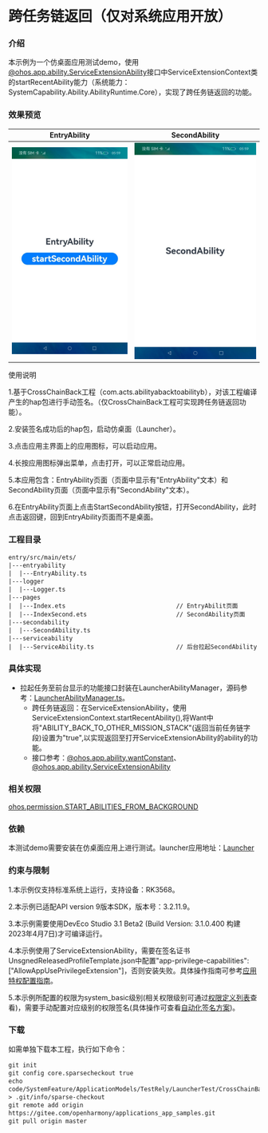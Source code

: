 # 跨任务链返回（仅对系统应用开放）

### 介绍

本示例为一个仿桌面应用测试demo，使用[@ohos.app.ability.ServiceExtensionAbility](https://gitee.com/openharmony/interface_sdk-js/blob/master/api/@ohos.app.ability.ServiceExtensionAbility.d.ts)接口中ServiceExtensionContext类的startRecentAbility能力（系统能力：SystemCapability.Ability.AbilityRuntime.Core），实现了跨任务链返回的功能。

### 效果预览

| EntryAbility                                        | SecondAbility                                         |
| --------------------------------------------------- | ----------------------------------------------------- |
| ![entryAbility](./screenshots/zh/entryAbility.jpeg) | ![secondAbility](./screenshots/zh/secondAbility.jpeg) |

使用说明

1.基于CrossChainBack工程（com.acts.abilityabacktoabilityb），对该工程编译产生的hap包进行手动签名。（仅CrossChainBack工程可实现跨任务链返回功能）。

2.安装签名成功后的hap包，启动仿桌面（Launcher）。

3.点击应用主界面上的应用图标，可以启动应用。

4.长按应用图标弹出菜单，点击打开，可以正常启动应用。

5.本应用包含：EntryAbility页面（页面中显示有"EntryAbility"文本）和SecondAbility页面（页面中显示有"SecondAbility"文本）。

6.在EntryAbility页面上点击StartSecondAbility按钮，打开SecondAbility，此时点击返回键，回到EntryAbility页面而不是桌面。


### 工程目录

```
entry/src/main/ets/
|---entryability
|  |---EntryAbility.ts                         
|---logger
|  |---Logger.ts
|---pages
|  |---Index.ets                               // EntryAbilit页面
|  |---IndexSecond.ets                         // SecondAbility页面
|---secondability
|  |---SecondAbility.ts
|---serviceability
|  |---ServiceAbility.ts                       // 后台拉起SecondAbility
```

### 具体实现

- 拉起任务至前台显示的功能接口封装在LauncherAbilityManager，源码参考：[LauncherAbilityManager.ts](../../../Launcher/base/src/main/ets/default/manager/LauncherAbilityManager.ts)。
  - 跨任务链返回：在ServiceExtensionAbility，使用ServiceExtensionContext.startRecentAbility(),将Want中将"ABILITY_BACK_TO_OTHER_MISSION_STACK"(返回当前任务链字段)设置为"true",以实现返回至打开ServiceExtensionAbility的ability的功能。
  - 接口参考：[@ohos.app.ability.wantConstant](https://gitee.com/openharmony/interface_sdk-js/blob/master/api/@ohos.app.ability.wantConstant.d.ts)、[@ohos.app.ability.ServiceExtensionAbility](https://gitee.com/openharmony/interface_sdk-js/blob/master/api/@ohos.app.ability.ServiceExtensionAbility.d.ts)

### 相关权限

[ohos.permission.START_ABILITIES_FROM_BACKGROUND](https://gitee.com/openharmony/docs/blob/master/zh-cn/application-dev/security/permission-list.md)

### 依赖

本测试demo需要安装在仿桌面应用上进行测试。launcher应用地址：[Launcher](../../../Launcher/)

### 约束与限制

1.本示例仅支持标准系统上运行，支持设备：RK3568。

2.本示例已适配API version 9版本SDK，版本号：3.2.11.9。

3.本示例需要使用DevEco Studio 3.1 Beta2 (Build Version: 3.1.0.400 构建 2023年4月7日)才可编译运行。

4.本示例使用了ServiceExtensionAbility，需要在签名证书UnsgnedReleasedProfileTemplate.json中配置"app-privilege-capabilities": ["AllowAppUsePrivilegeExtension"]，否则安装失败。具体操作指南可参考[应用特权配置指南](https://gitee.com/openharmony/docs/blob/eb73c9e9dcdd421131f33bb8ed6ddc030881d06f/zh-cn/device-dev/subsystems/subsys-app-privilege-config-guide.md/)。

5.本示例所配置的权限为system_basic级别(相关权限级别可通过[权限定义列表]( https://gitee.com/openharmony/docs/blob/master/zh-cn/application-dev/security/permission-list.md )查看)，需要手动配置对应级别的权限签名(具体操作可查看[自动化签名方案](https://docs.openharmony.cn/pages/v3.2/zh-cn/application-dev/security/hapsigntool-overview.md/))。

### 下载

如需单独下载本工程，执行如下命令：
```
git init
git config core.sparsecheckout true
echo code/SystemFeature/ApplicationModels/TestRely/LauncherTest/CrossChainBack/ > .git/info/sparse-checkout
git remote add origin https://gitee.com/openharmony/applications_app_samples.git
git pull origin master
```